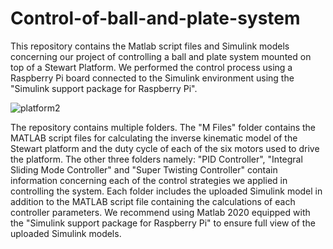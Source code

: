 # Control-of-ball-and-plate-system
This repository contains the Matlab script files and Simulink models concerning our project of controlling a ball and plate system mounted on top of a Stewart Platform. We performed the control process using a Raspberry Pi board connected to the Simulink environment using the "Simulink support package for Raspberry Pi".

![platform2](https://github.com/Ali-Alabbas/Ball-and-plate-Balancing/assets/127343500/526c6ab2-5e6f-408d-a69a-713cd6e4317e)


The repository contains multiple folders. The "M Files" folder contains the MATLAB script files for calculating the inverse kinematic model of the Stewart platform and the duty cycle of each of the six motors used to drive the platform. The other three folders namely: "PID Controller", "Integral Sliding Mode Controller" and "Super Twisting Controller" contain information concerning each of the control strategies we applied in controlling the system. Each folder includes the uploaded Simulink model in addition to the MATLAB script file containing the calculations of each controller parameters.
We recommend using Matlab 2020 equipped with the "Simulink support package for Raspberry Pi" to ensure full view of the uploaded Simulink models. 
